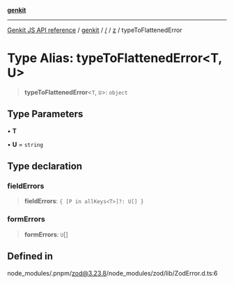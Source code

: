 [**genkit**](../../../README.md)

***

[Genkit JS API reference](../../../../README.md) / [genkit](../../../README.md) / [/](../../../README.md) / [z](../README.md) / typeToFlattenedError

# Type Alias: typeToFlattenedError\<T, U\>

> **typeToFlattenedError**\<`T`, `U`\>: `object`

## Type Parameters

• **T**

• **U** = `string`

## Type declaration

### fieldErrors

> **fieldErrors**: `{ [P in allKeys<T>]?: U[] }`

### formErrors

> **formErrors**: `U`[]

## Defined in

node\_modules/.pnpm/zod@3.23.8/node\_modules/zod/lib/ZodError.d.ts:6
